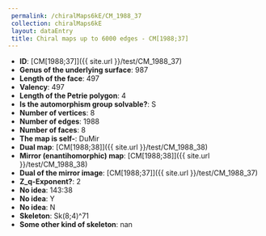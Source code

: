 ```yaml
--- 
 permalink: /chiralMaps6kE/CM_1988_37 
 collection: chiralMaps6kE
 layout: dataEntry
 title: Chiral maps up to 6000 edges - CM[1988;37]
---
```


- **ID**: [CM[1988;37]]({{ site.url }}/test/CM_1988_37)
- **Genus of the underlying surface**: 987
- **Length of the face**: 497
- **Valency**: 497
- **Length of the Petrie polygon**: 4
- **Is the automorphism group solvable?**: S
- **Number of vertices**: 8
- **Number of edges**: 1988
- **Number of faces**: 8
- **The map is self-**: DuMir
- **Dual map**: [CM[1988;38]]({{ site.url }}/test/CM_1988_38)
- **Mirror (enantihomorphic) map**: [CM[1988;38]]({{ site.url }}/test/CM_1988_38)
- **Dual of the mirror image**: [CM[1988;37]]({{ site.url }}/test/CM_1988_37)
- **Z_q-Exponent?**: 2
- **No idea**:  143:38
- **No idea**: Y
- **No idea**: N
- **Skeleton**: Sk(8;4)^71
- **Some other kind of skeleton**: nan
